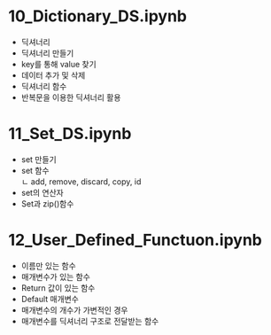 # 10_Dictionary_DS.ipynb
- 딕셔너리
- 딕셔너리 만들기
- key를 통해 value 찾기
- 데이터 추가 및 삭제
- 딕셔너리 함수
- 반복문을 이용한 딕셔너리 활용

# 11_Set_DS.ipynb
- set 만들기
- set 함수  
  ㄴ add, remove, discard, copy, id
- set의 연산자
- Set과 zip()함수

# 12_User_Defined_Functuon.ipynb
- 이름만 있는 함수
- 매개변수가 있는 함수
- Return 값이 있는 함수
- Default 매개변수
- 매개변수의 개수가 가변적인 경우
- 매개변수를 딕셔너리 구조로 전달받는 함수